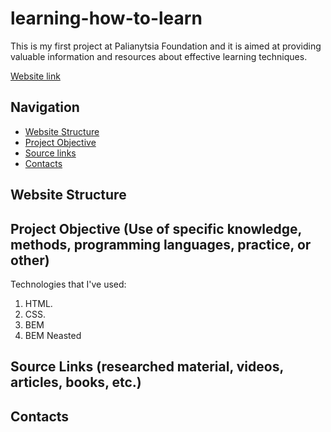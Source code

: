 # learning-how-to-learn

This is my first project at Palianytsia Foundation and it is aimed at providing valuable information and resources about effective learning techniques.

[Website link](https://marpostovik.github.io/learning-how-to-learn/)

## Navigation

* [Website Structure](https://github.com/MarPostovik/learning-how-to-learn/#website-structure)
* [Project Objective](https://github.com/MarPostovik/learning-how-to-learn/#project-objective)
* [Source links](https://github.com/MarPostovik/learning-how-to-learn/#source-links)
* [Contacts](https://github.com/MarPostovik/learning-how-to-learn/#contacts)

## Website Structure


## Project Objective (Use of specific knowledge, methods, programming languages, practice, or other)  
Technologies that I've used:  
1. HTML.
2. CSS.
3. BEM
4. BEM Neasted

## Source Links (researched material, videos, articles, books, etc.)

## Contacts

